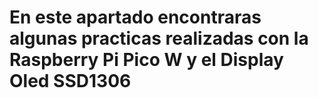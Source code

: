 # En este apartado encontraras algunas practicas realizadas con la Raspberry Pi Pico W y el Display Oled SSD1306
